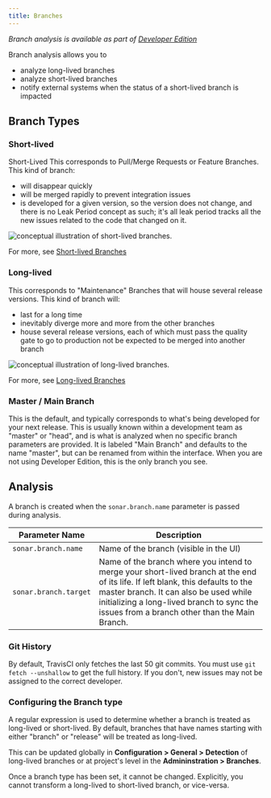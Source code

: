 ```yaml
---
title: Branches
---
```


_Branch analysis is available as part of [Developer Edition](https://redirect.sonarsource.com/editions/developer.html)_

Branch analysis allows you to

* analyze long-lived branches
* analyze short-lived branches
* notify external systems when the status of a short-lived branch is impacted

## Branch Types

### Short-lived

Short-Lived
This corresponds to Pull/Merge Requests or Feature Branches. This kind of branch:

* will disappear quickly
* will be merged rapidly to prevent integration issues
* is developed for a given version, so the version does not change,
  and there is no Leak Period concept as such; it's all leak period
  tracks all the new issues related to the code that changed on it.

![conceptual illustration of short-lived branches.](images/short-lived-branch-concept.png)

For more, see [Short-lived Branches](short-lived-branches)

### Long-lived

This corresponds to "Maintenance" Branches that will house several release versions.
This kind of branch will:

* last for a long time
* inevitably diverge more and more from the other branches
* house several release versions, each of which must pass the quality gate
  to go to production not be expected to be merged into another branch

![conceptual illustration of long-lived branches.](images/long-lived-branch-concept.png)

For more, see [Long-lived Branches](long-lived-branches)

### Master / Main Branch

This is the default, and typically corresponds to what's being developed for
your next release. This is usually known within a development team as
"master" or "head", and is what is analyzed when no specific branch parameters
are provided. It is labeled "Main Branch" and defaults to the name "master",
but can be renamed from within the interface. When you are not using Developer Edition, this is the only branch you see.

## Analysis

A branch is created when the `sonar.branch.name` parameter is passed during analysis.

| Parameter Name        | Description                                                                                                                                                                                                                                                             |
| --------------------- | ----------------------------------------------------------------------------------------------------------------------------------------------------------------------------------------------------------------------------------------------------------------------- |
| `sonar.branch.name`   | Name of the branch (visible in the UI)                                                                                                                                                                                                                                  |
| `sonar.branch.target` | Name of the branch where you intend to merge your short-lived branch at the end of its life. If left blank, this defaults to the master branch. It can also be used while initializing a long-lived branch to sync the issues from a branch other than the Main Branch. |

### Git History

By default, TravisCI only fetches the last 50 git commits. You must use `git fetch --unshallow` to get the full history. If you don't, new issues may not be assigned to the correct developer.

### Configuring the Branch type

A regular expression is used to determine whether a branch is treated as long-lived or short-lived. By default, branches that have names starting with either "branch" or "release" will be treated as long-lived.

This can be updated globally in **Configuration > General > Detection** of long-lived branches or at project's level in the **Admininstration > Branches**.

Once a branch type has been set, it cannot be changed. Explicitly, you cannot transform a long-lived to short-lived branch, or vice-versa.
